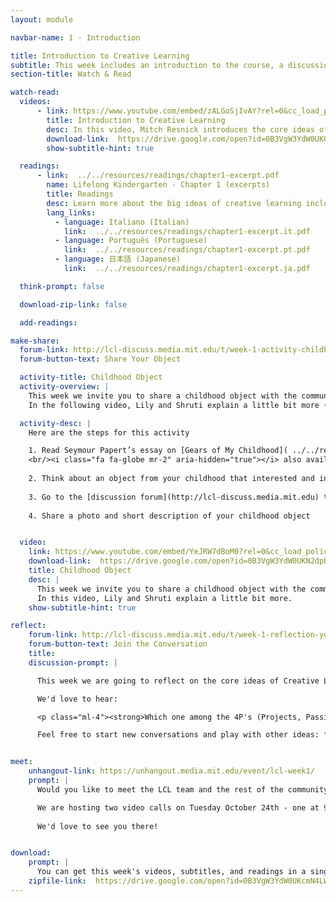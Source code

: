 ```yaml
---
layout: module

navbar-name: 1 - Introduction

title: Introduction to Creative Learning
subtitle: This week includes an introduction to the course, a discussion of the Lifelong Kindergarten approach, and an opportunity to share a childhood object
section-title: Watch & Read

watch-read:
  videos:
      - link: https://www.youtube.com/embed/zALGoSjIvAY?rel=0&cc_load_policy=1
        title: Introduction to Creative Learning
        desc: In this video, Mitch Resnick introduces the core ideas of creative learning and how those ideas are inspired by the way children learn in kindergarten.
        download-link:  https://drive.google.com/open?id=0B3VgW3YdW0UKQWM4OVRCODdOY1k
        show-subtitle-hint: true

  readings:
      - link:  ../../resources/readings/chapter1-excerpt.pdf
        name: Lifelong Kindergarten - Chapter 1 (excerpts)
        title: Readings
        desc: Learn more about the big ideas of creative learning including the four P's and the creative learning spiral.
        lang_links:
          - language: Italiano (Italian)
            link:  ../../resources/readings/chapter1-excerpt.it.pdf
          - language: Português (Portuguese)
            link:  ../../resources/readings/chapter1-excerpt.pt.pdf
          - language: 日本語 (Japanese)
            link:  ../../resources/readings/chapter1-excerpt.ja.pdf

  think-prompt: false

  download-zip-link: false

  add-readings:

make-share:
  forum-link: http://lcl-discuss.media.mit.edu/t/week-1-activity-childhood-objects/22
  forum-button-text: Share Your Object

  activity-title: Childhood Object
  activity-overview: |
    This week we invite you to share a childhood object with the community.
    In the following video, Lily and Shruti explain a little bit more (subtitles available in multiple languages)

  activity-desc: |
    Here are the steps for this activity

    1. Read Seymour Papert’s essay on [Gears of My Childhood]( ../../resources/activity/week1/gears-v1.pdf) 
    <br/><i class="fa fa-globe mr-2" aria-hidden="true"></i> also available in [Italiano (Italian)]( ../../resources/activity/week1/gears-v1.it.pdf), [Português (Portuguese)]( ../../resources/activity/week1/gears-v1.pt.pdf), [Español (Spanish)]( ../../resources/activity/week1/gears-v1.es.pdf), [日本語 (Japanese)]( ../../resources/activity/week1/gears-v1.ja.pdf)
    
    2. Think about an object from your childhood that interested and influenced you. What was special about it? How did it affect the way you think and learn?
    
    3. Go to the [discussion forum](http://lcl-discuss.media.mit.edu) to see other people's objects
    
    4. Share a photo and short description of your childhood object


  video:
    link: https://www.youtube.com/embed/YeJRW7dBoM0?rel=0&cc_load_policy=1
    download-link:  https://drive.google.com/open?id=0B3VgW3YdW0UKN2dpbW5hcWg0alk
    title: Childhood Object
    desc: |
      This week we invite you to share a childhood object with the community.
      In this video, Lily and Shruti explain a little bit more.
    show-subtitle-hint: true

reflect:
    forum-link: http://lcl-discuss.media.mit.edu/t/week-1-reflection-your-favorite-p/56
    forum-button-text: Join the Conversation
    title:
    discussion-prompt: |

      This week we are going to reflect on the core ideas of Creative Learning by playing with the 4P's.

      We'd love to hear:

      <p class="ml-4"><strong>Which one among the 4P's (Projects, Passion, Peers and Play) are you particularly curious or excited about, and why?</strong></p>

      Feel free to start new conversations and play with other ideas: for example imagining the kindergarten approach in your learning environment, or sharing a favorite quote from the week's readings and explaining why it resonates with you.


meet:
    unhangout-link: https://unhangout.media.mit.edu/event/lcl-week1/
    prompt: |
      Would you like to meet the LCL team and the rest of the community?

      We are hosting two video calls on Tuesday October 24th - one at 9am EST and another one at 5pm EST.
      
      We'd love to see you there!


download:
    prompt: |
      You can get this week's videos, subtitles, and readings in a single zip file for offline use.
    zipfile-link:  https://drive.google.com/open?id=0B3VgW3YdW0UKcmN4LWpxbzlUYm8
---
```

